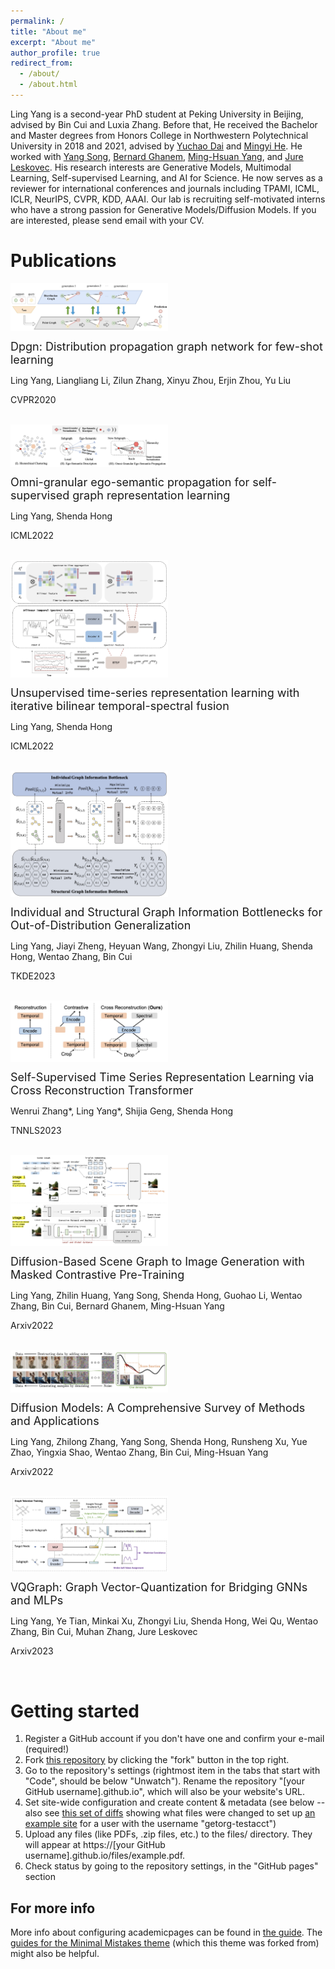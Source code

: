 ```yaml
---
permalink: /
title: "About me"
excerpt: "About me"
author_profile: true
redirect_from: 
  - /about/
  - /about.html
---
```


Ling Yang is a second-year PhD student at Peking University in Beijing, advised by Bin Cui and Luxia Zhang. Before that, He received the Bachelor and Master degrees from Honors College in Northwestern Polytechnical University in 2018 and 2021, advised by [Yuchao Dai](https://scholar.google.com/citations?user=fddAbqsAAAAJ&hl=zh-CN) and [Mingyi He](https://scholar.google.com/citations?user=gLnLpAsAAAAJ&hl=en). He worked with [Yang Song](https://yang-song.net/), [Bernard Ghanem](https://scholar.google.com/citations?user=rVsGTeEAAAAJ&hl=zh-CN),  [Ming-Hsuan Yang](https://scholar.google.com/citations?user=p9-ohHsAAAAJ&hl=zh-CN), and [Jure Leskovec](https://scholar.google.com/citations?user=Q_kKkIUAAAAJ&hl=zh-CN). His research interests are Generative Models, Multimodal Learning, Self-supervised Learning, and AI for Science. He now serves as a reviewer for international conferences and journals including TPAMI, ICML, ICLR, NeurIPS, CVPR, KDD, AAAI. Our lab is recruiting self-motivated interns who have a strong passion for Generative Models/Diffusion Models. If you are interested, please send email with your CV.


# Publications
<img src = "https://github.com/YangLing0818/YangLing0818.github.io/raw/master/images/dpgn.png" align = "center" width=50% height=50%>


<font size=4.5>Dpgn: Distribution propagation graph network for few-shot learning</font>

 

Ling Yang, Liangliang Li, Zilun Zhang, Xinyu Zhou, Erjin Zhou, Yu Liu 

CVPR2020

<br>


<img src = "https://github.com/YangLing0818/YangLing0818.github.io/raw/master/images/oepg.png" align = "center" width=50% height=50%>


<font size=4.5>Omni-granular ego-semantic propagation for self-supervised graph representation learning</font>

 

Ling Yang, Shenda Hong



ICML2022 

<br>

 

 

<img src = "https://github.com/YangLing0818/YangLing0818.github.io/raw/master/images/btsf.png" align = "center" width=50% height=50%>

 

<font size=4.5>Unsupervised time-series representation learning with iterative bilinear temporal-spectral fusion</font>

 

Ling Yang, Shenda Hong



ICML2022 
 

 
<br>

 

<img src = "https://github.com/YangLing0818/YangLing0818.github.io/raw/master/images/isgib.png" align = "center" width=50% height=50%>

 

<font size=4.5>Individual and Structural Graph Information Bottlenecks for Out-of-Distribution Generalization</font>

 

Ling Yang, Jiayi Zheng, Heyuan Wang, Zhongyi Liu, Zhilin Huang, Shenda Hong, Wentao Zhang, Bin Cui



TKDE2023 

 
<br>

 

 

<img src = "https://github.com/YangLing0818/YangLing0818.github.io/raw/master/images/transformer.png" align = "center" width=50% height=50%>

 

<font size=4.5>Self-Supervised Time Series Representation Learning via Cross Reconstruction Transformer</font>

 

Wenrui Zhang*, Ling Yang*, Shijia Geng, Shenda Hong



TNNLS2023
 
 
<br>

 

<img src = "https://github.com/YangLing0818/YangLing0818.github.io/raw/master/images/sgdiff.png" align = "center" width=50% height=50%>

 

<font size=4.5>Diffusion-Based Scene Graph to Image Generation with Masked Contrastive Pre-Training</font>

 

Ling Yang, Zhilin Huang, Yang Song, Shenda Hong, Guohao Li, Wentao Zhang, Bin Cui, Bernard Ghanem, Ming-Hsuan Yang



Arxiv2022
 

 
<br> 

 

<img src = "https://github.com/YangLing0818/YangLing0818.github.io/raw/master/images/survey.png" align = "center" width=50% height=50%>

 

<font size=4.5>Diffusion Models: A Comprehensive Survey of Methods and Applications</font>

 

Ling Yang, Zhilong Zhang, Yang Song, Shenda Hong, Runsheng Xu, Yue Zhao, Yingxia Shao, Wentao Zhang, Bin Cui, Ming-Hsuan Yang



Arxiv2022
 


 
<br> 

 

<img src = "https://github.com/YangLing0818/YangLing0818.github.io/raw/master/images/vqgraph.png" align = "center" width=50% height=50%>

 

<font size=4.5>VQGraph: Graph Vector-Quantization for Bridging GNNs and MLPs</font>

 

Ling Yang, Ye Tian, Minkai Xu, Zhongyi Liu, Shenda Hong, Wei Qu, Wentao Zhang, Bin Cui, Muhan Zhang, Jure Leskovec



Arxiv2023
 

 
<br>
 

 


Getting started
======
1. Register a GitHub account if you don't have one and confirm your e-mail (required!)
1. Fork [this repository](https://github.com/academicpages/academicpages.github.io) by clicking the "fork" button in the top right. 
1. Go to the repository's settings (rightmost item in the tabs that start with "Code", should be below "Unwatch"). Rename the repository "[your GitHub username].github.io", which will also be your website's URL.
1. Set site-wide configuration and create content & metadata (see below -- also see [this set of diffs](http://archive.is/3TPas) showing what files were changed to set up [an example site](https://getorg-testacct.github.io) for a user with the username "getorg-testacct")
1. Upload any files (like PDFs, .zip files, etc.) to the files/ directory. They will appear at https://[your GitHub username].github.io/files/example.pdf.  
1. Check status by going to the repository settings, in the "GitHub pages" section



For more info
------
More info about configuring academicpages can be found in [the guide](https://academicpages.github.io/markdown/). The [guides for the Minimal Mistakes theme](https://mmistakes.github.io/minimal-mistakes/docs/configuration/) (which this theme was forked from) might also be helpful.
